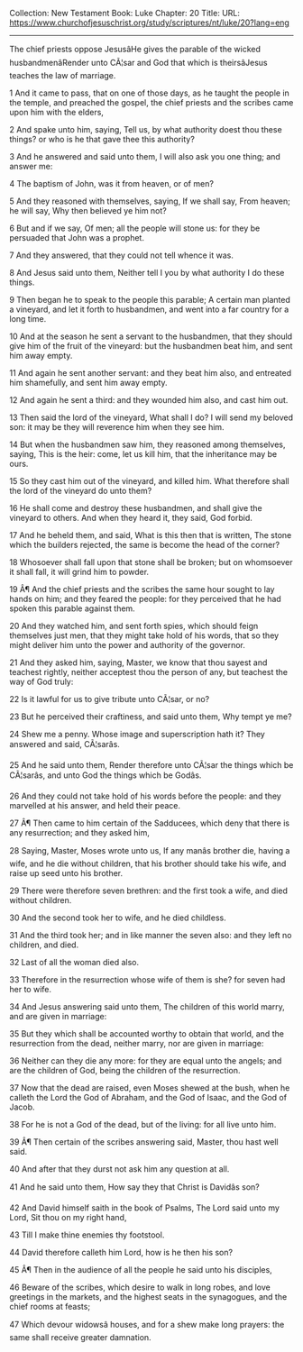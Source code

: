 Collection: New Testament
Book: Luke
Chapter: 20
Title: 
URL: https://www.churchofjesuschrist.org/study/scriptures/nt/luke/20?lang=eng

---

The chief priests oppose JesusâHe gives the parable of the wicked husbandmenâRender unto CÃ¦sar and God that which is theirsâJesus teaches the law of marriage.

1 And it came to pass, that on one of those days, as he taught the people in the temple, and preached the gospel, the chief priests and the scribes came upon him with the elders,

2 And spake unto him, saying, Tell us, by what authority doest thou these things? or who is he that gave thee this authority?

3 And he answered and said unto them, I will also ask you one thing; and answer me:

4 The baptism of John, was it from heaven, or of men?

5 And they reasoned with themselves, saying, If we shall say, From heaven; he will say, Why then believed ye him not?

6 But and if we say, Of men; all the people will stone us: for they be persuaded that John was a prophet.

7 And they answered, that they could not tell whence it was.

8 And Jesus said unto them, Neither tell I you by what authority I do these things.

9 Then began he to speak to the people this parable; A certain man planted a vineyard, and let it forth to husbandmen, and went into a far country for a long time.

10 And at the season he sent a servant to the husbandmen, that they should give him of the fruit of the vineyard: but the husbandmen beat him, and sent him away empty.

11 And again he sent another servant: and they beat him also, and entreated him shamefully, and sent him away empty.

12 And again he sent a third: and they wounded him also, and cast him out.

13 Then said the lord of the vineyard, What shall I do? I will send my beloved son: it may be they will reverence him when they see him.

14 But when the husbandmen saw him, they reasoned among themselves, saying, This is the heir: come, let us kill him, that the inheritance may be ours.

15 So they cast him out of the vineyard, and killed him. What therefore shall the lord of the vineyard do unto them?

16 He shall come and destroy these husbandmen, and shall give the vineyard to others. And when they heard it, they said, God forbid.

17 And he beheld them, and said, What is this then that is written, The stone which the builders rejected, the same is become the head of the corner?

18 Whosoever shall fall upon that stone shall be broken; but on whomsoever it shall fall, it will grind him to powder.

19 Â¶ And the chief priests and the scribes the same hour sought to lay hands on him; and they feared the people: for they perceived that he had spoken this parable against them.

20 And they watched him, and sent forth spies, which should feign themselves just men, that they might take hold of his words, that so they might deliver him unto the power and authority of the governor.

21 And they asked him, saying, Master, we know that thou sayest and teachest rightly, neither acceptest thou the person of any, but teachest the way of God truly:

22 Is it lawful for us to give tribute unto CÃ¦sar, or no?

23 But he perceived their craftiness, and said unto them, Why tempt ye me?

24 Shew me a penny. Whose image and superscription hath it? They answered and said, CÃ¦sarâs.

25 And he said unto them, Render therefore unto CÃ¦sar the things which be CÃ¦sarâs, and unto God the things which be Godâs.

26 And they could not take hold of his words before the people: and they marvelled at his answer, and held their peace.

27 Â¶ Then came to him certain of the Sadducees, which deny that there is any resurrection; and they asked him,

28 Saying, Master, Moses wrote unto us, If any manâs brother die, having a wife, and he die without children, that his brother should take his wife, and raise up seed unto his brother.

29 There were therefore seven brethren: and the first took a wife, and died without children.

30 And the second took her to wife, and he died childless.

31 And the third took her; and in like manner the seven also: and they left no children, and died.

32 Last of all the woman died also.

33 Therefore in the resurrection whose wife of them is she? for seven had her to wife.

34 And Jesus answering said unto them, The children of this world marry, and are given in marriage:

35 But they which shall be accounted worthy to obtain that world, and the resurrection from the dead, neither marry, nor are given in marriage:

36 Neither can they die any more: for they are equal unto the angels; and are the children of God, being the children of the resurrection.

37 Now that the dead are raised, even Moses shewed at the bush, when he calleth the Lord the God of Abraham, and the God of Isaac, and the God of Jacob.

38 For he is not a God of the dead, but of the living: for all live unto him.

39 Â¶ Then certain of the scribes answering said, Master, thou hast well said.

40 And after that they durst not ask him any question at all.

41 And he said unto them, How say they that Christ is Davidâs son?

42 And David himself saith in the book of Psalms, The Lord said unto my Lord, Sit thou on my right hand,

43 Till I make thine enemies thy footstool.

44 David therefore calleth him Lord, how is he then his son?

45 Â¶ Then in the audience of all the people he said unto his disciples,

46 Beware of the scribes, which desire to walk in long robes, and love greetings in the markets, and the highest seats in the synagogues, and the chief rooms at feasts;

47 Which devour widowsâ houses, and for a shew make long prayers: the same shall receive greater damnation.
